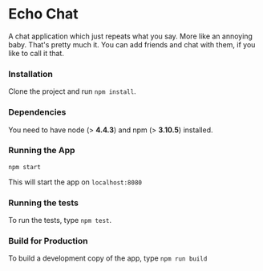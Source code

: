 Echo Chat
=========

A chat application which just repeats what you say. More like an annoying baby. That's pretty much it. You can add friends and chat with them, if you like to call it that.

### Installation

Clone the project and run `npm install`.

### Dependencies

You need to have node (> **4.4.3**) and npm (> **3.10.5**) installed.

### Running the App

`npm start`

This will start the app on `localhost:8080`

### Running the tests

To run the tests, type `npm test`.

### Build for Production

To build a development copy of the app, type `npm run build`
